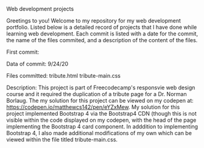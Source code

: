 Web development projects

Greetings to you! Welcome to my repository for my web development portfolio. Listed below is a detailed record of projects that I have done while learning web development. Each commit is listed with a date for the commit, the name of the files commited, and a description of the content of the files. 

First commit:
  
  Data of commit:
    9/24/20
  
  Files committed:
    tribute.html
    tribute-main.css
  
  Description:
    This project is part of Freecodecamp's responsvie web design course and it required the duplication of a tribute page for a Dr. Norman Borlaug. The my solution for this project can be viewed on my codepen at: https://codepen.io/matthewcs142/pen/eYZxMew. My solution for this project implemented Bootstrap 4 via the Bootstrap4 CDN (though this is not visible within the code displayed on my codepen, with the head of the page implementing the Bootstrap 4 card component. In adddition to implementing Bootstrap 4, I also made additional modifications of my own which can be viewed within the file titled tribute-main.css.
     
 




 













